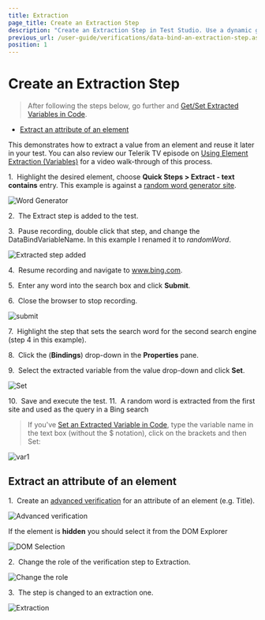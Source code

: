 ```yaml
---
title: Extraction
page_title: Create an Extraction Step
description: "Create an Extraction Step in Test Studio. Use a dynamic generated value during the Test Studio test run. Reuse a dynamic value available in run-time only in Test Studio test. Get an atrtibute value of an element in Test Studio test. Data bind dynamic value in Test Studio test. "
previous_url: /user-guide/verifications/data-bind-an-extraction-step.aspx, /user-guide/verifications/data-bind-an-extraction-step, /features/verifications/Extraction, /features/verifications/Extraction.html
position: 1
---
```

# Create an Extraction Step

> After following the steps below, go further and <a href="/advanced-topics/coded-samples/general/extracted-variables-in-code" target="_blank">Get/Set Extracted Variables in Code</a>.

* <a href="/features/recorder/verifications/Extraction#extract-an-attribute-of-an-element">Extract an attribute of an element</a>

This demonstrates how to extract a value from an element and reuse it later in your test. You can also review our Telerik TV episode on <a href="http://www.telerik.com/videos/teststudio/using-element-extraction-(variables)-" target="_blank">Using Element Extraction (Variables)</a> for a video walk-through of this process.

1.&nbsp; Highlight the desired element, choose **Quick Steps > Extract - text contains** entry. This example is against a <a href="http://www.wordgenerator.net/random-word-generator.php" target="_blank">random word generator site</a>.

![Word Generator][1]

2.&nbsp; The Extract step is added to the test.

3.&nbsp; Pause recording, double click that step, and change the DataBindVariableName. In this example I renamed it to *randomWord*.

![Extracted step added][2]

4.&nbsp; Resume recording and navigate to www.bing.com.

5.&nbsp; Enter any word into the search box and click **Submit**.

6.&nbsp; Close the browser to stop recording.

![submit][3]

7.&nbsp; Highlight the step that sets the search word for the second search engine (step 4 in this example).

8.&nbsp; Click the (**Bindings**) drop-down in the **Properties** pane.

9.&nbsp; Select the extracted variable from the value drop-down and click **Set**.

![Set][4]

10.&nbsp; Save and execute the test.
11.&nbsp; A random word is extracted from the first site and used as the query in a Bing search

> If you've <a href="/advanced-topics/coded-samples/general/extracted-variables-in-code" target="_blank">Set an Extracted Variable in Code</a>, type the variable name in the text box (without the $ notation), click on the brackets and then Set: 

![var1][5]

## Extract an attribute of an element

1.&nbsp; Create an <a href="/features/recorder/verifications/advanced-verification" target="_blank">advanced verification</a> for an attribute of an element (e.g. Title).

![Advanced verification][6]

If the element is **hidden** you should select it from the DOM Explorer

![DOM Selection][9]

2.&nbsp; Change the role of the verification step to Extraction.

![Change the role][7]

3.&nbsp; The step is changed to an extraction one.

![Extraction][8]

[1]: /img/features/recorder/verifications/extraction/fig1.png
[2]: /img/features/recorder/verifications/extraction/fig2.png
[3]: /img/features/recorder/verifications/extraction/fig3.png
[4]: /img/features/recorder/verifications/extraction/fig4.png
[5]: /img/features/recorder/verifications/extraction/fig5.png
[6]: /img/features/recorder/verifications/extraction/fig6.png
[7]: /img/features/recorder/verifications/extraction/fig7.png
[8]: /img/features/recorder/verifications/extraction/fig8.png
[9]: /img/features/recorder/verifications/extraction/fig9.png
